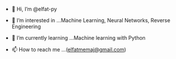 - 👋 Hi, I’m @elfat-py
- 👀 I’m interested in ...Machine Learning, Neural Networks, Reverse Engineering
- 🌱 I’m currently learning ...Machine learning with Python 

- 📫 How to reach me ...(elfatmemaj@gmail.com)

<!---
elfat-py/elfat-py is a ✨ special ✨ repository because its `README.md` (this file) appears on your GitHub profile.
You can click the Preview link to take a look at your changes.
--->
